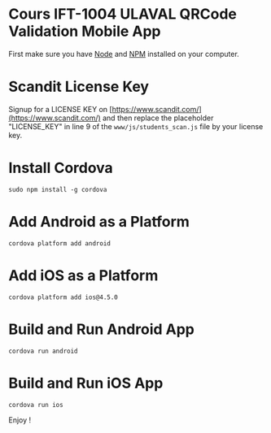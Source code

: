 Cours IFT-1004 ULAVAL QRCode Validation Mobile App
====

First make sure you have [Node](https://nodejs.org/en/) and [NPM](https://www.npmjs.com/) installed on your computer.

# Scandit License Key
Signup for a LICENSE KEY on [https://www.scandit.com/](https://www.scandit.com/) and then replace the placeholder "LICENSE_KEY" in line 9 of the ```www/js/students_scan.js``` file by your license key.

# Install Cordova
```sudo npm install -g cordova```

# Add Android as a Platform
```cordova platform add android```

# Add iOS as a Platform
```cordova platform add ios@4.5.0```

# Build and Run Android App
```cordova run android```

# Build and Run iOS App
```cordova run ios```

Enjoy !
